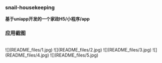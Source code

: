 ### snail-housekeeping
**基于uniapp开发的一个家政H5/小程序/app**

### 应用截图
<br>
![](README_files/1.jpg)
![](README_files/2.jpg)
![](README_files/3.jpg)
![](README_files/4.jpg)
![](README_files/5.jpg)